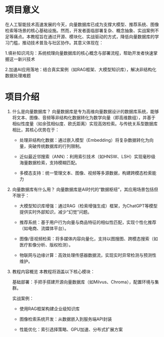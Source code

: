 # 项目意义

在人工智能技术高速发展的今天，向量数据库已成为支撑大模型、推荐系统、图像检索等场景的核心基础设施。然而，开发者面临部署复杂、概念抽象、实战案例不足等痛点。本教程旨在通过开源、模块化、实战驱动的方式，降低向量数据库的学习门槛，推动技术普及与社区协作。其意义体现在：

1.填补知识鸿沟：系统梳理向量数据库的核心概念与部署流程，帮助开发者快速掌握这一新兴技术

2.加速AI应用落地：结合真实案例（如RAG框架、大模型知识库），解决非结构化数据处理难题

# 项目介绍

1. 什么是向量数据库？
   向量数据库是专为高维向量数据设计的数据库系统，能够将文本、图像、音频等非结构化数据转化为数学向量（即高维数组），并基于相似性度量（如余弦相似度、欧氏距离）实现高效检索。与传统关系型数据库相比，其核心优势在于：

     - 处理非结构化数据：通过嵌入模型（Embedding）将复杂数据转化为向量，突破传统数据库的行列限制。

     - 近似最近邻搜索（ANN）：利用索引技术（如HNSW、LSH）实现毫秒级海量数据检索，支持模糊匹配。

     - 多模态支持：统一管理文本、图像、视频等多源数据，构建跨模态检索能力

2. 向量数据库有什么用？
   向量数据库是AI时代的“数据枢纽”，其应用场景包括但不限于：

     - 大模型知识库增强：通过RAG（检索增强生成）框架，为ChatGPT等模型提供实时外部知识，减少“幻觉”问题。

     - 推荐系统：基于用户行为向量与商品特征的相似性匹配，实现个性化推荐（如电商、流媒体平台）。

     - 图像/音视频检索：将多媒体内容向量化，支持以图搜图、跨模态搜索（如医疗影像分析、版权检测）。

     - 物联网与边缘计算：高效处理传感器数据流，实现实时异常检测与预测性维护。

3. 教程内容概览
   本教程将涵盖以下核心模块：

   基础部署：手把手搭建开源向量数据库（如Milvus、Chroma），配置环境与集群。

   实战案例：

     - 使用RAG框架构建企业级知识库

     - 图像检索系统开发：从数据嵌入到服务端API封装

     - 性能优化：索引选择策略、GPU加速、分布式扩展方案
